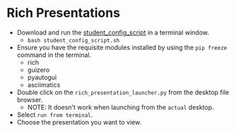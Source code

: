 # Rich Presentations

- Download and run the [student_config_script](https://raw.githubusercontent.com/python-can-define-radio/python-course/main/resources/student_config_script.sh) in a terminal window.
  - `bash student_config_script.sh`
- Ensure you have the requisite modules installed by using the `pip freeze` command in the terminal.
  - rich
  - guizero
  - pyautogui
  - asciimatics
- Double click on the `rich_presentation_launcher.py` from the desktop file browser.
  - NOTE: It doesn't work when launching from the `actual` desktop.
- Select `run from terminal`.
- Choose the presentation you want to view.
